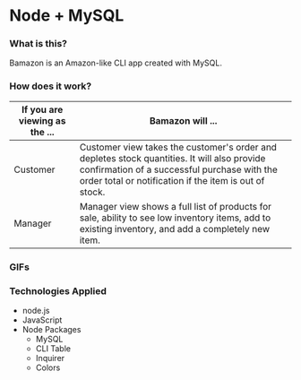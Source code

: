 # Node + MySQL

### What is this?

Bamazon is an Amazon-like CLI app created with MySQL.

### How does it work?

If you are viewing as the ... | Bamazon will ...
--------------- | -----------------------------
Customer | Customer view takes the customer's order and depletes stock quantities. It will also provide confirmation of a successful purchase with the order total or notification if the item is out of stock.
Manager | Manager view shows a full list of products for sale, ability to see low inventory items, add to existing inventory, and add a completely new item.

### GIFs

### Technologies Applied

* node.js
* JavaScript
* Node Packages
    * MySQL
    * CLI Table
    * Inquirer
    * Colors